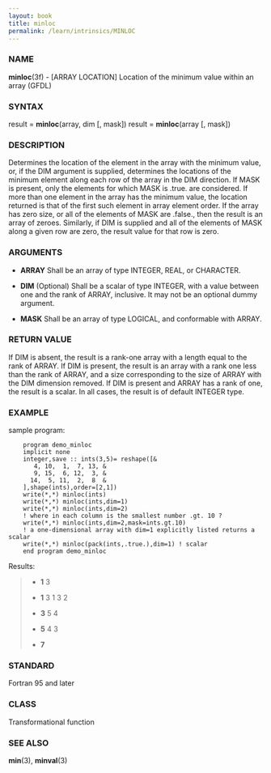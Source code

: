 ```yaml
---
layout: book
title: minloc
permalink: /learn/intrinsics/MINLOC
---
```

### NAME

**minloc**(3f) - \[ARRAY LOCATION\] Location of the minimum value within an array
(GFDL)

### SYNTAX

result = **minloc**(array, dim \[, mask\]) result = **minloc**(array \[,
mask\])

### DESCRIPTION

Determines the location of the element in the array with the minimum
value, or, if the DIM argument is supplied, determines the locations of
the minimum element along each row of the array in the DIM direction. If
MASK is present, only the elements for which MASK is .true. are
considered. If more than one element in the array has the minimum value,
the location returned is that of the first such element in array element
order. If the array has zero size, or all of the elements of MASK are
.false., then the result is an array of zeroes. Similarly, if DIM is
supplied and all of the elements of MASK along a given row are zero, the
result value for that row is zero.

### ARGUMENTS

  - **ARRAY**
    Shall be an array of type INTEGER, REAL, or CHARACTER.

  - **DIM**
    (Optional) Shall be a scalar of type INTEGER, with a value between
    one and the rank of ARRAY, inclusive. It may not be an optional
    dummy argument.

  - **MASK**
    Shall be an array of type LOGICAL, and conformable with ARRAY.

### RETURN VALUE

If DIM is absent, the result is a rank-one array with a length equal to
the rank of ARRAY. If DIM is present, the result is an array with a rank
one less than the rank of ARRAY, and a size corresponding to the size of
ARRAY with the DIM dimension removed. If DIM is present and ARRAY has a
rank of one, the result is a scalar. In all cases, the result is of
default INTEGER type.

### EXAMPLE

sample program:

```
    program demo_minloc
    implicit none
    integer,save :: ints(3,5)= reshape([&
       4, 10,  1,  7, 13, &
       9, 15,  6, 12,  3, &
      14,  5, 11,  2,  8  &
    ],shape(ints),order=[2,1])
    write(*,*) minloc(ints)
    write(*,*) minloc(ints,dim=1)
    write(*,*) minloc(ints,dim=2)
    ! where in each column is the smallest number .gt. 10 ?
    write(*,*) minloc(ints,dim=2,mask=ints.gt.10)
    ! a one-dimensional array with dim=1 explicitly listed returns a scalar
    write(*,*) minloc(pack(ints,.true.),dim=1) ! scalar
    end program demo_minloc
```

Results:

>   - **1**
>     3
>
>   - **1**
>     3 1 3 2
>
>   - **3**
>     5 4
>
>   - **5**
>     4 3
>
>   - **7**

### STANDARD

Fortran 95 and later

### CLASS

Transformational function

### SEE ALSO

**min**(3), **minval**(3)
